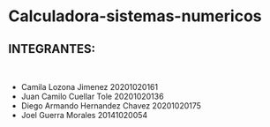 # Calculadora-sistemas-numericos
<h2>INTEGRANTES: </h2>
</br>
<ul>

  <li>Camila Lozona Jimenez 20201020161</li>
  <li>Juan Camilo Cuellar Tole 20201020136</li>
  <li>Diego Armando Hernandez Chavez 20201020175</li>
  <li>Joel Guerra Morales 20141020054 </li>

  
</ul>
